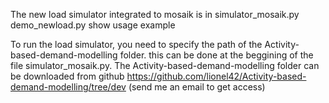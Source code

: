 The new load simulator integrated to mosaik is in simulator_mosaik.py
demo_newload.py show usage example

To run the load simulator, you need to specify the path of the Activity-based-demand-modelling folder.
this can be done at the beggining of the file simulator_mosaik.py.
The Activity-based-demand-modelling folder can be downloaded from github https://github.com/lionel42/Activity-based-demand-modelling/tree/dev (send me an email to get access)